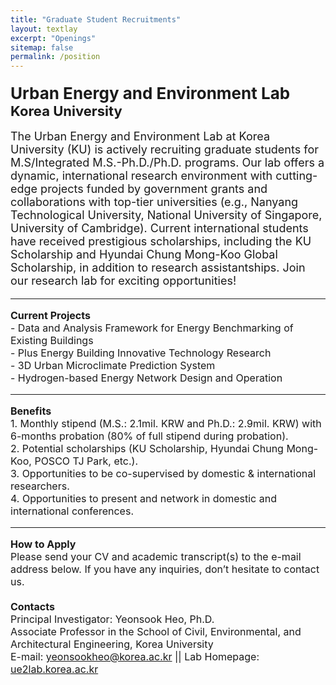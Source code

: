 ```yaml
---
title: "Graduate Student Recruitments"
layout: textlay
excerpt: "Openings"
sitemap: false
permalink: /position
---
```


<p style="margin-bottom: 18px; margin-top: 20px;">
  <strong style="font-size: 26px;">Urban Energy and Environment Lab</strong><br>
  <strong style="font-size: 22px;">Korea University</strong><br><br>
  <span style="font-size: 18px;">The Urban Energy and Environment Lab at Korea University (KU) is actively recruiting graduate students for M.S/Integrated M.S.-Ph.D./Ph.D. programs. Our lab offers a dynamic, international research environment with cutting-edge projects funded by government grants and collaborations with top-tier universities (e.g., Nanyang Technological University, National University of Singapore, University of Cambridge). Current international students have received prestigious scholarships, including the KU Scholarship and Hyundai Chung Mong-Koo Global Scholarship, in addition to research assistantships. Join our research lab for exciting opportunities!</span>
</p>

<hr>

<p style="font-size: 16px;">
  <strong style="font-size: 16px;">Current Projects</strong><br>
  - Data and Analysis Framework for Energy Benchmarking of Existing Buildings<br>
  - Plus Energy Building Innovative Technology Research<br>
  - 3D Urban Microclimate Prediction System<br>
  - Hydrogen-based Energy Network Design and Operation
</p>

<hr>

<p style="font-size: 16px;">
  <strong style="font-size: 16px;">Benefits</strong><br>
  1. Monthly stipend (M.S.: 2.1mil. KRW and Ph.D.: 2.9mil. KRW) with 6-months probation (80% of full stipend during probation).<br>
  2. Potential scholarships (KU Scholarship, Hyundai Chung Mong-Koo, POSCO TJ Park, etc.).<br>
  3. Opportunities to be co-supervised by domestic & international researchers.<br>
  4. Opportunities to present and network in domestic and international conferences.
</p>

<hr>

<p style="font-size: 16px;">
  <strong style="font-size: 16px;">How to Apply</strong><br>
  Please send your CV and academic transcript(s) to the e-mail address below. If you have any inquiries, don’t hesitate to contact us.<br>
  <br>
  <strong style="font-size: 16px;">Contacts</strong><br>
  Principal Investigator: Yeonsook Heo, Ph.D.<br>
  Associate Professor in the School of Civil, Environmental, and Architectural Engineering, Korea University<br>
  E-mail: <a href="mailto:yeonsookheo@korea.ac.kr">yeonsookheo@korea.ac.kr</a> || Lab Homepage: <a href="https://ue2lab.korea.ac.kr">ue2lab.korea.ac.kr</a>
</p>
